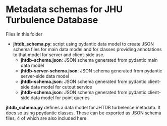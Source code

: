 # Metadata schemas for JHU Turbulence Database

Files in this folder
* **jhtdb_schema.py**: script using pydantic data model to create JSON schema files for main data model and for classes providing annotations to that model for server and client-side use.
  * **jhtdb-schema.json**: JSON schema generated from pydantic main data model 
  * **jhtdb-server-schema.json**: JSON schema generated from pydantic server-side data model 
  * **jhtdb-schema.json**: JSON schema generated from pydantic client-side data model for cutout service
  * **jhtdb-schema.json**: JSON schema generated from pydantic client-side data model for point queries

**jhtdb_schema.py** defines a data model for JHTDB turbelence metadata.
It does so using ppydantic classes.
These can be exported as JSON schema files, 4 of which are also included here.